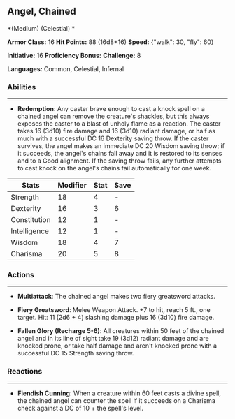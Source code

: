 ## Angel, Chained
*(Medium) (Celestial) *

**Armor Class:** 16
**Hit Points:** 88 (16d8+16)
**Speed:** {"walk": 30, "fly": 60}

**Initiative:** 16
**Proficiency Bonus:**
**Challenge:** 8

**Languages:** Common, Celestial, Infernal

### Abilities
 --- 
- **Redemption**: Any caster brave enough to cast a knock spell on a chained angel can remove the creature's shackles, but this always exposes the caster to a blast of unholy flame as a reaction. The caster takes 16 (3d10) fire damage and 16 (3d10) radiant damage, or half as much with a successful DC 16 Dexterity saving throw. If the caster survives, the angel makes an immediate DC 20 Wisdom saving throw; if it succeeds, the angel's chains fall away and it is restored to its senses and to a Good alignment. If the saving throw fails, any further attempts to cast knock on the angel's chains fail automatically for one week.



| Stats | Modifier | Stat | Save
| ---- | ---- | ---- | ---- |
| Strength | 18 | 4 | - |
| Dexterity | 16 | 3 | 6 |
| Constitution | 12 | 1 | - |
| Intelligence | 12 | 1 | - |
| Wisdom | 18 | 4 | 7 |
| Charisma | 20 | 5 | 8 |

### Actions
 --- 
- **Multiattack**: The chained angel makes two fiery greatsword attacks.

- **Fiery Greatsword**: Melee Weapon Attack. +7 to hit, reach 5 ft., one target. Hit: 11 (2d6 + 4) slashing damage plus 16 (3d10) fire damage.

- **Fallen Glory (Recharge 5-6)**: All creatures within 50 feet of the chained angel and in its line of sight take 19 (3d12) radiant damage and are knocked prone, or take half damage and aren't knocked prone with a successful DC 15 Strength saving throw.

### Reactions
 --- 
- **Fiendish Cunning**: When a creature within 60 feet casts a divine spell, the chained angel can counter the spell if it succeeds on a Charisma check against a DC of 10 + the spell's level.

